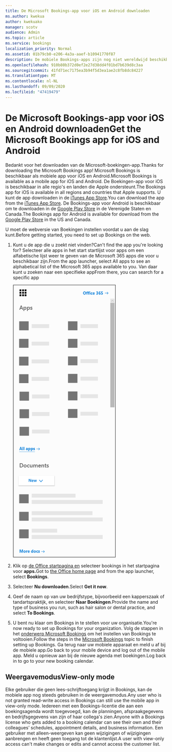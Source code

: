 ```yaml
---
title: De Microsoft Bookings-app voor iOS en Android downloaden
ms.author: kwekua
author: kwekuako
manager: scotv
audience: Admin
ms.topic: article
ms.service: bookings
localization_priority: Normal
ms.assetid: 01b79cb0-e206-4a3a-aaef-b10941770f87
description: De mobiele Bookings-apps zijn nog niet wereldwijd beschikbaar. In dit artikel worden de land locales vermeld waar de apps nu beschikbaar zijn.
ms.openlocfilehash: 910b80b372d0ef2e27d38dd4f01bd7b639d8c3aa
ms.sourcegitcommit: 41fd71ec7175ea3b94f5d3ea1ae2c8fb8dc84227
ms.translationtype: MT
ms.contentlocale: nl-NL
ms.lasthandoff: 09/09/2020
ms.locfileid: "47419479"
---
```

# <a name="get-the-microsoft-bookings-app-for-ios-and-android"></a><span data-ttu-id="69061-104">De Microsoft Bookings-app voor iOS en Android downloaden</span><span class="sxs-lookup"><span data-stu-id="69061-104">Get the Microsoft Bookings app for iOS and Android</span></span>

<span data-ttu-id="69061-105">Bedankt voor het downloaden van de Microsoft-boekingen-app.</span><span class="sxs-lookup"><span data-stu-id="69061-105">Thanks for downloading the Microsoft Bookings app!</span></span> <span data-ttu-id="69061-106">Microsoft Bookings is beschikbaar als mobiele app voor iOS en Android.</span><span class="sxs-lookup"><span data-stu-id="69061-106">Microsoft Bookings is available as a mobile app for iOS and Android.</span></span> <span data-ttu-id="69061-107">De Boekingen-app voor iOS is beschikbaar in alle regio's en landen die Apple ondersteunt.</span><span class="sxs-lookup"><span data-stu-id="69061-107">The Bookings app for iOS is available in all regions and countries that Apple supports.</span></span> <span data-ttu-id="69061-108">U kunt de app downloaden in de [iTunes App Store](https://apps.apple.com/app/microsoft-bookings/id1065657468).</span><span class="sxs-lookup"><span data-stu-id="69061-108">You can download the app from the [iTunes App Store](https://apps.apple.com/app/microsoft-bookings/id1065657468).</span></span> <span data-ttu-id="69061-109">De Bookings-app voor Android is beschikbaar om te downloaden in de [Google Play Store](https://play.google.com/store/apps/details?id=com.microsoft.exchange.bookings) in de Verenigde Staten en Canada.</span><span class="sxs-lookup"><span data-stu-id="69061-109">The Bookings app for Android is available for download from the [Google Play Store](https://play.google.com/store/apps/details?id=com.microsoft.exchange.bookings) in the US and Canada.</span></span>

<span data-ttu-id="69061-110">U moet de webversie van Boekingen instellen voordat u aan de slag kunt.</span><span class="sxs-lookup"><span data-stu-id="69061-110">Before getting started, you need to set up Bookings on the web.</span></span>

1. <span data-ttu-id="69061-111">Kunt u de app die u zoekt niet vinden?</span><span class="sxs-lookup"><span data-stu-id="69061-111">Can't find the app you're looking for?</span></span> <span data-ttu-id="69061-112">Selecteer alle apps in het start startlijst voor apps om een alfabetische lijst weer te geven van de Microsoft 365 apps die voor u beschikbaar zijn.</span><span class="sxs-lookup"><span data-stu-id="69061-112">From the app launcher, select All apps to see an alphabetical list of the Microsoft 365 apps available to you.</span></span> <span data-ttu-id="69061-113">Van daar kunt u zoeken naar een specifieke app</span><span class="sxs-lookup"><span data-stu-id="69061-113">From there, you can search for a specific app</span></span>

   ![Afbeelding van app-start start start](../media/bookings-all-apps-launcher.png)

2. <span data-ttu-id="69061-115">Klik op [de Office startpagina en](https://office.com) selecteer bookings in het startpagina voor **apps.**</span><span class="sxs-lookup"><span data-stu-id="69061-115">Got to [the Office home page](https://office.com) and from the app launcher, select **Bookings**.</span></span>

3. <span data-ttu-id="69061-116">Selecteer **Nu downloaden**.</span><span class="sxs-lookup"><span data-stu-id="69061-116">Select **Get it now**.</span></span>

4. <span data-ttu-id="69061-117">Geef de naam op van uw bedrijfstype, bijvoorbeeld een kapperszaak of tandartspraktijk, en selecteer **Naar Boekingen**.</span><span class="sxs-lookup"><span data-stu-id="69061-117">Provide the name and type of business you run, such as hair salon or dental practice, and select **To Bookings**.</span></span>

5. <span data-ttu-id="69061-118">U bent nu klaar om Bookings in te stellen voor uw organisatie.</span><span class="sxs-lookup"><span data-stu-id="69061-118">You're now ready to set up Bookings for your organization.</span></span> <span data-ttu-id="69061-119">Volg de stappen in het [onderwerp Microsoft Bookings](bookings-overview.md) om het instellen van Bookings te voltooien.</span><span class="sxs-lookup"><span data-stu-id="69061-119">Follow the steps in the [Microsoft Bookings](bookings-overview.md) topic to finish setting up Bookings.</span></span> <span data-ttu-id="69061-120">Ga terug naar uw mobiele apparaat en meld u af bij de mobiele app.</span><span class="sxs-lookup"><span data-stu-id="69061-120">Go back to your mobile device and log out of the mobile app.</span></span> <span data-ttu-id="69061-121">Meld u opnieuw aan bij de nieuwe agenda met boekingen.</span><span class="sxs-lookup"><span data-stu-id="69061-121">Log back in to go to your new booking calendar.</span></span>

## <a name="view-only-mode"></a><span data-ttu-id="69061-122">Weergavemodus</span><span class="sxs-lookup"><span data-stu-id="69061-122">View-only mode</span></span>

<span data-ttu-id="69061-123">Elke gebruiker die geen lees-schrijftoegang krijgt in Bookings, kan de mobiele app nog steeds gebruiken in de weergavemodus.</span><span class="sxs-lookup"><span data-stu-id="69061-123">Any user who is not granted read-write access in Bookings can still use the mobile app in view-only mode.</span></span> <span data-ttu-id="69061-124">Iedereen met een Bookings-licentie die aan een boekingsagenda wordt toegevoegd, kan de planningen, afspraakgegevens en bedrijfsgegevens van zijn of haar collega's zien.</span><span class="sxs-lookup"><span data-stu-id="69061-124">Anyone with a Bookings license who gets added to a booking calendar can see their own and their colleagues’ schedules, appointment details, and business information.</span></span> <span data-ttu-id="69061-125">Een gebruiker met alleen-weergeven kan geen wijzigingen of wijzigingen aanbrengen en heeft geen toegang tot de klantenlijst.</span><span class="sxs-lookup"><span data-stu-id="69061-125">A user with view-only access can't make changes or edits and cannot access the customer list.</span></span>
